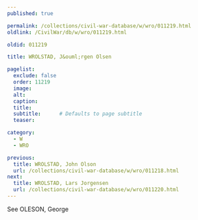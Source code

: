 ```yaml
---
published: true

permalink: /collections/civil-war-database/w/wro/011219.html
oldlink: /CivilWar/db/w/wro/011219.html

oldid: 011219

title: WROLSTAD, J&ouml;rgen Olsen

pagelist:
  exclude: false
  order: 11219
  image: 
  alt:
  caption:
  title:
  subtitle:      # Defaults to page subtitle
  teaser:

category: 
  - W 
  - WRO

previous:
  title: WROLSTAD, John Olson
  url: /collections/civil-war-database/w/wro/011218.html  
next:
  title: WROLSTAD, Lars Jorgensen
  url: /collections/civil-war-database/w/wro/011220.html   
---
```

See OLESON, George